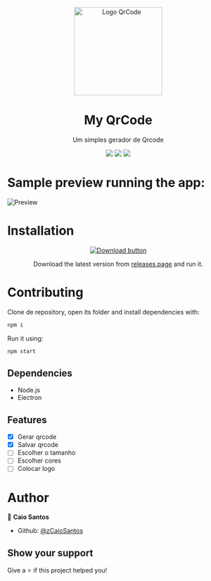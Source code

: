 <div align="center">
   <img height="200" src="https://user-images.githubusercontent.com/81544166/157904069-4d9e7e32-45a1-480b-b026-82cc6dd9a9f1.png" alt="Logo QrCode" />
   <h1>My QrCode</h1>
   <p>Um simples gerador de Qrcode</p>
   <img src="https://img.shields.io/github/downloads/zCaioSantos/myqrcode/total.svg" />
   <img src="https://img.shields.io/badge/License-MIT-yellow.svg" />
   <img src="https://img.shields.io/github/followers/zCaioSantos.svg?style=social&label=Follow&maxAge=2592000" />
</div>

# Sample preview running the app:

![Preview](https://user-images.githubusercontent.com/81544166/157906351-f0a39706-143f-4257-aab4-340b55b21c93.png)

# Installation

<div align="center">
   <a href="https://github.com/zCaioSantos/myqrcode/releases/download/v2.1.0/my-qrcode.Setup.2.1.0.exe"><img src="https://user-images.githubusercontent.com/81544166/157966299-fffe4163-00c5-429b-8c2c-4a1b727b1e32.png" alt="Download button" /></a>
   <p>Download the latest version from  <a href="https://github.com/zCaioSantos/myqrcode/releases">releases page</a> and run it.</p>

</div>

# Contributing

Clone de repository, open its folder and install dependencies with:

```sh
npm i
```

Run it using:

```sh
npm start
```

## Dependencies

- Node.js
- Electron

## Features

- [x] Gerar qrcode
- [x] Salvar qrcode
- [ ] Escolher o tamanho
- [ ] Escolher cores
- [ ] Colocar logo

# Author

👤 **Caio Santos**

- Github: [@zCaioSantos](https://github.com/zCaioSantos)

## Show your support

Give a ⭐️ if this project helped you!

